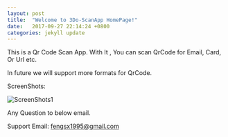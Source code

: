 ```yaml
---
layout: post
title:  "Welcome to 3Do-ScanApp HomePage!"
date:   2017-09-27 22:14:24 +0800
categories: jekyll update
---
```

This is a Qr Code Scan App. With It , You can scan QrCode for Email, Card, Or Url etc.

In future we will support more formats for QrCode.

ScreenShots:

![ScreenShots1]({{site.url}}/assets/SitePic.png)

Any Question to below email.

Support Email: [fengsx1995@gmail.com](mailto:fengsx1995@gmail.com)


